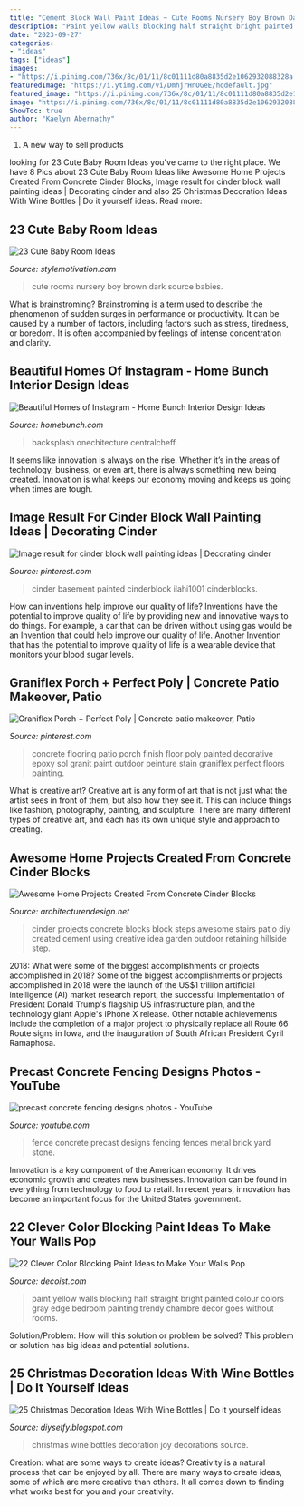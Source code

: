 ```yaml
---
title: "Cement Block Wall Paint Ideas ~ Cute Rooms Nursery Boy Brown Dark Source Babies"
description: "Paint yellow walls blocking half straight bright painted colour colors gray edge bedroom painting trendy chambre decor goes without rooms"
date: "2023-09-27"
categories:
- "ideas"
tags: ["ideas"]
images:
- "https://i.pinimg.com/736x/8c/01/11/8c01111d80a8835d2e1062932088328a.jpg"
featuredImage: "https://i.ytimg.com/vi/DmhjrHnOGeE/hqdefault.jpg"
featured_image: "https://i.pinimg.com/736x/8c/01/11/8c01111d80a8835d2e1062932088328a.jpg"
image: "https://i.pinimg.com/736x/8c/01/11/8c01111d80a8835d2e1062932088328a.jpg"
ShowToc: true
author: "Kaelyn Abernathy"
---
```



1. A new way to sell products

	

		
looking for 23 Cute Baby Room Ideas you've came to the right place. We have 8 Pics about 23 Cute Baby Room Ideas like Awesome Home Projects Created From Concrete Cinder Blocks, Image result for cinder block wall painting ideas | Decorating cinder and also 25 Christmas Decoration Ideas With Wine Bottles | Do it yourself ideas. Read more:
		
    
## 23 Cute Baby Room Ideas

<img loading=lazy src="http://www.stylemotivation.com/wp-content/uploads/2013/08/Cute-Baby-Rooms-Ideas-24-620x465.jpg" onerror="this.onerror=null;this.src='https://tse4.mm.bing.net/th?id=OIP.2KI7UArGdnkFCVZYvTrxpQHaFj&amp;pid=15.1';" alt="23 Cute Baby Room Ideas">

_Source: stylemotivation.com_

>cute rooms nursery boy brown dark source babies. 

	

What is brainstroming?
Brainstroming is a term used to describe the phenomenon of sudden surges in performance or productivity. It can be caused by a number of factors, including factors such as stress, tiredness, or boredom. It is often accompanied by feelings of intense concentration and clarity.

    
## Beautiful Homes Of Instagram - Home Bunch Interior Design Ideas

<img loading=lazy src="https://www.homebunch.com/wp-content/uploads/2017/04/Cement-Tile-Backsplash.-Laundry-room-Cement-Tile-Backsplash.-Cement-Tile-Backsplash-Laundery-room-Cement-Tile.-CementTile-Backsplash-Laundryroom-CementTilebacksplash-CementTilelaundryroom.jpg" onerror="this.onerror=null;this.src='https://tse4.mm.bing.net/th?id=OIP.CsSxA6WOwJhOz5LAm5a6VAHaLH&amp;pid=15.1';" alt="Beautiful Homes of Instagram - Home Bunch Interior Design Ideas">

_Source: homebunch.com_

>backsplash onechitecture centralcheff. 

	

It seems like innovation is always on the rise. Whether it’s in the areas of technology, business, or even art, there is always something new being created. Innovation is what keeps our economy moving and keeps us going when times are tough.

    
## Image Result For Cinder Block Wall Painting Ideas | Decorating Cinder

<img loading=lazy src="https://i.pinimg.com/736x/39/b4/11/39b411c5e800579469de3af2c19129e6.jpg" onerror="this.onerror=null;this.src='https://tse1.mm.bing.net/th?id=OIP.WWVitDf9uTzV8VL2BcTL3QHaLH&amp;pid=15.1';" alt="Image result for cinder block wall painting ideas | Decorating cinder">

_Source: pinterest.com_

>cinder basement painted cinderblock ilahi1001 cinderblocks. 

	

How can inventions help improve our quality of life?
Inventions have the potential to improve quality of life by providing new and innovative ways to do things. For example, a car that can be driven without using gas would be an Invention that could help improve our quality of life. Another Invention that has the potential to improve quality of life is a wearable device that monitors your blood sugar levels.

    
## Graniflex Porch + Perfect Poly | Concrete Patio Makeover, Patio

<img loading=lazy src="https://i.pinimg.com/736x/8c/01/11/8c01111d80a8835d2e1062932088328a.jpg" onerror="this.onerror=null;this.src='https://tse2.mm.bing.net/th?id=OIP.BCrK5i6hbqwjc2RQMANJxgHaJ3&amp;pid=15.1';" alt="Graniflex Porch + Perfect Poly | Concrete patio makeover, Patio">

_Source: pinterest.com_

>concrete flooring patio porch finish floor poly painted decorative epoxy sol granit paint outdoor peinture stain graniflex perfect floors painting. 

	

What is creative art?
Creative art is any form of art that is not just what the artist sees in front of them, but also how they see it. This can include things like fashion, photography, painting, and sculpture. There are many different types of creative art, and each has its own unique style and approach to creating.

    
## Awesome Home Projects Created From Concrete Cinder Blocks

<img loading=lazy src="http://cdn.architecturendesign.net/wp-content/uploads/2015/12/AD-Cinder-Block-Projects-14.jpg" onerror="this.onerror=null;this.src='https://tse4.mm.bing.net/th?id=OIP.Eo4BEIOgqh51hUWxofcJMQHaMp&amp;pid=15.1';" alt="Awesome Home Projects Created From Concrete Cinder Blocks">

_Source: architecturendesign.net_

>cinder projects concrete blocks block steps awesome stairs patio diy created cement using creative idea garden outdoor retaining hillside step. 

	

2018: What were some of the biggest accomplishments or projects accomplished in 2018?
Some of the biggest accomplishments or projects accomplished in 2018 were the launch of the US$1 trillion artificial intelligence (AI) market research report, the successful implementation of President Donald Trump's flagship US infrastructure plan, and the technology giant Apple's iPhone X release. Other notable achievements include the completion of a major project to physically replace all Route 66 Route signs in Iowa, and the inauguration of South African President Cyril Ramaphosa.

    
## Precast Concrete Fencing Designs Photos - YouTube

<img loading=lazy src="https://i.ytimg.com/vi/DmhjrHnOGeE/hqdefault.jpg" onerror="this.onerror=null;this.src='https://tse2.mm.bing.net/th?id=OIP.I7SAAlwuIuFJPhbTGtBQJwHaFj&amp;pid=15.1';" alt="precast concrete fencing designs photos - YouTube">

_Source: youtube.com_

>fence concrete precast designs fencing fences metal brick yard stone. 

	

Innovation is a key component of the American economy. It drives economic growth and creates new businesses. Innovation can be found in everything from technology to food to retail. In recent years, innovation has become an important focus for the United States government.

    
## 22 Clever Color Blocking Paint Ideas To Make Your Walls Pop

<img loading=lazy src="http://cdn.decoist.com/wp-content/uploads/2015/08/Bright-yellow-paint-that-goes-without-the-straight-edge.jpg" onerror="this.onerror=null;this.src='https://tse3.mm.bing.net/th?id=OIP.5CITcQDX1mUTqeJafVKe1AHaLH&amp;pid=15.1';" alt="22 Clever Color Blocking Paint Ideas to Make Your Walls Pop">

_Source: decoist.com_

>paint yellow walls blocking half straight bright painted colour colors gray edge bedroom painting trendy chambre decor goes without rooms. 

	

Solution/Problem: How will this solution or problem be solved?
This problem or solution has big ideas and potential solutions.

    
## 25 Christmas Decoration Ideas With Wine Bottles | Do It Yourself Ideas

<img loading=lazy src="https://2.bp.blogspot.com/-OznuCsiKAhs/WE_XeJf86JI/AAAAAAAAsCk/C22M29hxkBsN-l4YuTTRA4AEnFdR_uzdgCLcB/s1600/Christmas-Decoration-Ideas-With-Wine-Bottles-23.jpg" onerror="this.onerror=null;this.src='https://tse2.mm.bing.net/th?id=OIP.cIjRmJYlepgnCpMHJ8vy8QHaJ4&amp;pid=15.1';" alt="25 Christmas Decoration Ideas With Wine Bottles | Do it yourself ideas">

_Source: diyselfy.blogspot.com_

>christmas wine bottles decoration joy decorations source. 

	

Creation: what are some ways to create ideas?
Creativity is a natural process that can be enjoyed by all. There are many ways to create ideas, some of which are more creative than others. It all comes down to finding what works best for you and your creativity.

